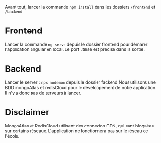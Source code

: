 Avant tout, lancer la commande `npm install` dans les dossiers `/frontend` et `/backend`

# **Frontend**

Lancer la commande `ng serve` depuis le dossier frontend pour démarer l'application angular en local. Le port utilisé est précisé dans la sortie.

# **Backend**

Lancer le server : `npx nodemon` depuis le dossier fackend
Nous utilisons une BDD mongoAtlas et redisCloud pour le développement de notre application. Il n'y a donc pas de serveurs à lancer.

# **Disclaimer**

MongoAtlas et RedisCloud utilisent des connexion CDN, qui sont bloquées sur certains réseaux. L'application ne fonctionnera pas sur le réseau de l'école.
